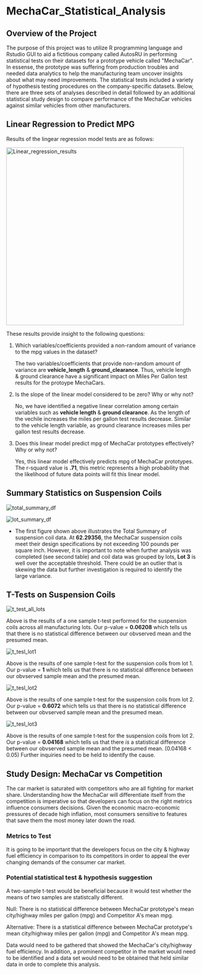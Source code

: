 # MechaCar_Statistical_Analysis

## Overview of the Project
The purpose of this project was to utilize R programming language and Rstudio GUI to aid a fictitious company called AutosRU in performing statistical tests on their datasets for a prototype vehicle called "MechaCar". In essense, the prototype was suffering from production troubles and needed data analytics to help the manufacturing team uncover insights about what may need improvements. The statistical tests included a variety of hypothesis testing procedures on the company-specific datasets. Below, there are three sets of analyses described in detail followed by an additional statistical study design to compare performance of the MechaCar vehicles against similar vehicles from other manufacturers.

## Linear Regression to Predict MPG

Results of the lingear regression model tests are as follows:

<img width="472" alt="Linear_regression_results" src="https://user-images.githubusercontent.com/107579508/192560288-95a314b8-02b1-4b1f-9ada-97caa7b8b9b2.png">

These results provide insight to the following questions:

1. Which variables/coefficients provided a non-random amount of variance to the mpg values in the dataset?

   The two variables/coefficients that provide non-random amount of variance are **vehicle_length** & **ground_clearance**. Thus, vehicle length & ground clearance have a significant impact on Miles Per Gallon test results for the protoype MechaCars.

2. Is the slope of the linear model considered to be zero? Why or why not?

   No, we have identified a negative linear correlation among certain variables such as **vehicle length** & **ground clearance**. As the length of the vechile increases the miles per gallon test results decrease. Similar to the vehicle length variable, as ground clearance increases miles per gallon test results decrease.

3. Does this linear model predict mpg of MechaCar prototypes effectively? Why or why not?

   Yes, this linear model effectively predicts mpg of MechaCar prototypes. The r-squard value is **.71**, this metric represents a high probability that the likelihood of future data points will fit this linear model.

## Summary Statistics on Suspension Coils

![total_summary_df](https://user-images.githubusercontent.com/107579508/192614642-24b9a209-3fcb-400f-8dce-8533b2d24e8c.png)

![lot_summary_df](https://user-images.githubusercontent.com/107579508/192614662-4bee82d2-8dae-42d5-98cf-9ee091e0ca06.png)

* The first figure shown above illustrates the Total Summary of suspension coil data. At **62.29356**, the MechaCar suspension coils meet their design specifications by not exceeding 100 pounds per square inch. However, it is important to note when further analysis was completed (see second table) and coil data was grouped by lots, **Lot 3** is well over the acceptable threshold. There could be an outlier that is skewing the data but further investigation is required to identify the large variance.

## T-Tests on Suspension Coils

![t_test_all_lots](https://user-images.githubusercontent.com/107579508/192619078-3602689d-6f61-4c78-9cf4-c5e4691f975e.png)

Above is the results of a one sample t-test performed for the suspension coils across all manufacturing lots. Our p-value = **0.06208** which tells us that there is no statistical difference between our obvserved mean and the presumed mean.

![t_tesl_lot1](https://user-images.githubusercontent.com/107579508/192619117-b0f391ce-0f9b-421a-bc83-d2e6257a2383.png)

Above is the results of one sample t-test for the suspension coils from lot 1. Our p-value = **1** which tells us that there is no statistical difference between our obvserved sample mean and the presumed mean.

![t_tesl_lot2](https://user-images.githubusercontent.com/107579508/192619126-cda645b1-eb7a-4d58-8786-24c1fb1a554f.png)

Above is the results of one sample t-test for the suspension coils from lot 2. Our p-value = **0.6072** which tells us that there is no statistical difference between our obvserved sample mean and the presumed mean.

![t_tesl_lot3](https://user-images.githubusercontent.com/107579508/192619131-a8856066-1460-4b4c-9564-7e660d8226ec.png)

Above is the results of one sample t-test for the suspension coils from lot 2. Our p-value = **0.04168** which tells us that there *is* a statistical difference between our obvserved sample mean and the presumed mean. (0.04168 < 0.05) Further inquiries need to be held to identify the cause.

## Study Design: MechaCar vs Competition

The car market is saturated with competitors who are all fighting for market share. Understanding how the MechaCar will differentiate itself from the competition is imperative so that developers can focus on the right metrics influence consumers decisions. Given the economic macro-economic pressures of decade high inflation, most consumers sensitive to features that save them the most money later down the road.

### Metrics to Test

It is going to be important that the developers focus on the city & highway fuel efficiency in comparison to its competitors in order to appeal the ever changing demands of the consumer car market.

### Potential statistical test & hypothesis suggestion

A two-sample t-test would be beneficial because it would test whether the means of two samples are statistcally different. 

Null: There is no statistical difference between MechaCar prototype's mean city/highway miles per gallon (mpg) and Competitor A's mean mpg.

Alternative: There is a statistical difference between MechaCar prototype's mean city/highway miles per gallon (mpg) and Competitor A's mean mpg.

Data would need to be gathered that showed the MechaCar's city/highway fuel efficiency. In addition, a prominent competitor in the market would need to be identified and a data set would need to be obtained that held similar data in orde to complete this analysis.
